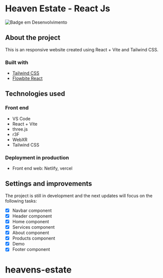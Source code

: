 # Heaven Estate - React Js

![Badge em Desenvolvimento](http://img.shields.io/static/v1?label=STATUS&message=HE%20HeavenEstate&color=GREEN&style=for-the-badge)


## About the project

This is an responsive website created using React + Vite and Tailwind CSS. 

### Built with

- [Tailwind CSS](https://tailwindcss.com/docs/installation)
- [Flowbite React](https://www.flowbite-react.com/)

## Technologies used

### Front end
- VS Code
- React + Vite
- three.js
- r3F
- WebXR
- Tailwind CSS

### Deployment in production
- Front end web: Netlify, vercel

## Settings and improvements

The project is still in development and the next updates will focus on the following tasks:

- [x] Navbar component
- [x] Header component
- [x] Home component
- [x] Services component
- [x] About component
- [x] Products component
- [x] Demo
- [x] Footer component
# heavens-estate
